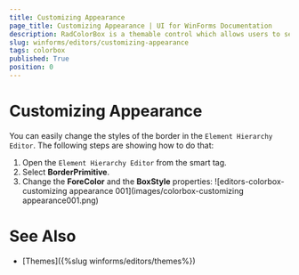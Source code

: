 ```yaml
---
title: Customizing Appearance
page_title: Customizing Appearance | UI for WinForms Documentation
description: RadColorBox is a themable control which allows users to select a color from a color dialog or to directly type it in the text field.
slug: winforms/editors/customizing-appearance
tags: colorbox
published: True
position: 0
---
```


# Customizing Appearance


You can easily change the styles of the border in the `Element Hierarchy Editor`. The following steps are showing how to do that:

1. Open the `Element Hierarchy Editor` from the smart tag.
2. Select __BorderPrimitive__. 
3. Change the __ForeColor__ and the __BoxStyle__ properties:
    ![editors-colorbox-customizing appearance 001](images/colorbox-customizing appearance001.png)


# See Also

* [Themes]({%slug winforms/editors/themes%})
